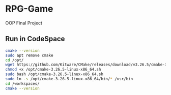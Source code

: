# RPG-Game

OOP Final Project

## Run in CodeSpace

```bash
cmake --version
sudo apt remove cmake
cd /opt/
wget https://github.com/Kitware/CMake/releases/download/v3.26.5/cmake-3.26.5-linux-x86_64.sh
chmod +x /opt/cmake-3.26.5-linux-x86_64.sh
sudo bash /opt/cmake-3.26.5-linux-x86_64.sh
sudo ln -s /opt/cmake-3.26.5-linux-x86_64/bin/* /usr/bin
cd /workspaces/
cmake --version
```

